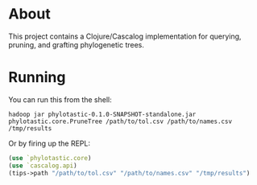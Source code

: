 # About

This project contains a Clojure/Cascalog implementation for querying, pruning, and grafting phylogenetic trees.

# Running

You can run this from the shell:

```shell
hadoop jar phylotastic-0.1.0-SNAPSHOT-standalone.jar phylotastic.core.PruneTree /path/to/tol.csv /path/to/names.csv /tmp/results
```

Or by firing up the REPL:

```clojure
(use `phylotastic.core)
(use `cascalog.api)
(tips->path "/path/to/tol.csv" "/path/to/names.csv" "/tmp/results")
```
